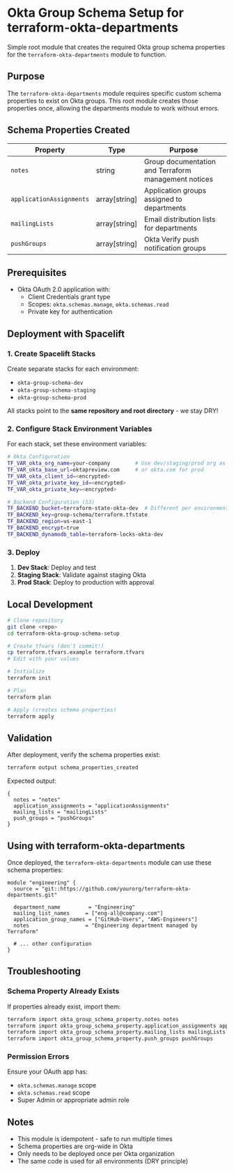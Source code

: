 # Okta Group Schema Setup for terraform-okta-departments

Simple root module that creates the required Okta group schema properties for the `terraform-okta-departments` module to function.

## Purpose

The `terraform-okta-departments` module requires specific custom schema properties to exist on Okta groups. This root module creates those properties once, allowing the departments module to work without errors.

## Schema Properties Created

| Property | Type | Purpose |
|----------|------|---------|
| `notes` | string | Group documentation and Terraform management notices |
| `applicationAssignments` | array[string] | Application groups assigned to departments |
| `mailingLists` | array[string] | Email distribution lists for departments |
| `pushGroups` | array[string] | Okta Verify push notification groups |

## Prerequisites

- Okta OAuth 2.0 application with:
  - Client Credentials grant type
  - Scopes: `okta.schemas.manage`, `okta.schemas.read`
  - Private key for authentication

## Deployment with Spacelift

### 1. Create Spacelift Stacks

Create separate stacks for each environment:
- `okta-group-schema-dev`
- `okta-group-schema-staging`  
- `okta-group-schema-prod`

All stacks point to the **same repository and root directory** - we stay DRY!

### 2. Configure Stack Environment Variables

For each stack, set these environment variables:

```bash
# Okta Configuration
TF_VAR_okta_org_name=your-company        # Use dev/staging/prod org as needed
TF_VAR_okta_base_url=oktapreview.com     # or okta.com for prod
TF_VAR_okta_client_id=<encrypted>
TF_VAR_okta_private_key_id=<encrypted>
TF_VAR_okta_private_key=<encrypted>

# Backend Configuration (S3)
TF_BACKEND_bucket=terraform-state-okta-dev  # Different per environment
TF_BACKEND_key=group-schema/terraform.tfstate
TF_BACKEND_region=us-east-1
TF_BACKEND_encrypt=true
TF_BACKEND_dynamodb_table=terraform-locks-okta-dev
```

### 3. Deploy

1. **Dev Stack**: Deploy and test
2. **Staging Stack**: Validate against staging Okta
3. **Prod Stack**: Deploy to production with approval

## Local Development

```bash
# Clone repository
git clone <repo>
cd terraform-okta-group-schema-setup

# Create tfvars (don't commit!)
cp terraform.tfvars.example terraform.tfvars
# Edit with your values

# Initialize
terraform init

# Plan
terraform plan

# Apply (creates schema properties)
terraform apply
```

## Validation

After deployment, verify the schema properties exist:

```bash
terraform output schema_properties_created
```

Expected output:
```
{
  notes = "notes"
  application_assignments = "applicationAssignments"
  mailing_lists = "mailingLists"
  push_groups = "pushGroups"
}
```

## Using with terraform-okta-departments

Once deployed, the `terraform-okta-departments` module can use these schema properties:

```hcl
module "engineering" {
  source = "git::https://github.com/yourorg/terraform-okta-departments.git"
  
  department_name         = "Engineering"
  mailing_list_names     = ["eng-all@company.com"]
  application_group_names = ["GitHub-Users", "AWS-Engineers"]
  notes                  = "Engineering department managed by Terraform"
  
  # ... other configuration
}
```

## Troubleshooting

### Schema Property Already Exists

If properties already exist, import them:

```bash
terraform import okta_group_schema_property.notes notes
terraform import okta_group_schema_property.application_assignments applicationAssignments
terraform import okta_group_schema_property.mailing_lists mailingLists
terraform import okta_group_schema_property.push_groups pushGroups
```

### Permission Errors

Ensure your OAuth app has:
- `okta.schemas.manage` scope
- `okta.schemas.read` scope
- Super Admin or appropriate admin role

## Notes

- This module is idempotent - safe to run multiple times
- Schema properties are org-wide in Okta
- Only needs to be deployed once per Okta organization
- The same code is used for all environments (DRY principle)

